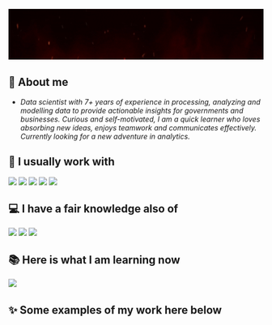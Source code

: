 <p align="center">
<img src="https://raw.githubusercontent.com/slashlan/slashlan/main/name%26skills_banner_github.gif" width="900" height="100"/>
</p>

## 	:pushpin: About me
 
- *Data scientist with 7+ years of experience in processing, analyzing and modelling data to provide actionable insights for governments and businesses. Curious and self-motivated, I am a quick learner who loves absorbing new ideas, enjoys teamwork and communicates effectively. Currently looking for a new adventure in analytics.*


## :briefcase: I usually work with
<code><img width="10%" src="https://www.vectorlogo.zone/logos/jupyter/jupyter-ar21.svg"></code>
<code><img width="10%" src="https://www.vectorlogo.zone/logos/python/python-ar21.svg"></code>
<code><img width="10%" src="https://www.vectorlogo.zone/logos/tensorflow/tensorflow-ar21.svg"></code>
<code><img width="10%" src="https://www.vectorlogo.zone/logos/sqlite/sqlite-ar21.svg"></code>
<code><img width="10%" src="https://cdn.worldvectorlogo.com/logos/tableau-logo.svg"></code>


## :computer: I have a fair knowledge also of
<code><img width="10%" src="https://www.vectorlogo.zone/logos/microsoft_powerbi/microsoft_powerbi-ar21.svg"></code>
<code><img width="10%" src="https://www.vectorlogo.zone/logos/apache_spark/apache_spark-ar21.svg"></code>
<code><img width="10%" src="https://www.vectorlogo.zone/logos/figma/figma-ar21.svg"></code>

## :books: Here is what I am learning now
<code><img width="10%" src="https://www.vectorlogo.zone/logos/microsoft_azure/microsoft_azure-ar21.svg"></code>

## :sparkles: Some examples of my work here below
<!--

## :sparkles: Some examples of my work 
<img src="https://github-readme-stats.vercel.app/api/pin/?username=WomenPlusPlus&repo=deploy-impact-22-openedu-e"/>
<img src="https://github-readme-stats.vercel.app/api/pin/?username=slashlan&repo=standupcomedynlp"/>
<img src="https://github-readme-stats.vercel.app/api/pin/?username=slashlan&repo=businessprojects"/>


**slashlan/slashlan** is a ✨ _special_ ✨ repository because its `README.md` (this file) appears on your GitHub profile.

Here are some ideas to get you started:

<p align="center">
<img src="https://github.com/slashlan/slashlan/blob/main/gif_data_scientist_1.gif" width="600" height="300"/>
</p>


- 🔭 I’m currently working on ...
- 🌱 I’m currently learning ...
- 👯 I’m looking to collaborate on ...
- 🤔 I’m looking for help with ...
- 💬 Ask me about ...
- 📫 How to reach me: ...
- 😄 Pronouns: ...
- ⚡ Fun fact: ...
-->


